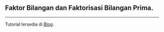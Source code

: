 ## Faktor Bilangan dan Faktorisasi Bilangan Prima.

---

Tutorial tersedia di [Blog](https://blog.galih.eu/faktorisasi-atau-penguraian-bilangan-prima-dalam-python).